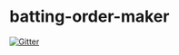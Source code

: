 # batting-order-maker

[![Gitter](https://badges.gitter.im/Join%20Chat.svg)](https://gitter.im/nagane/batting-order-maker?utm_source=badge&utm_medium=badge&utm_campaign=pr-badge&utm_content=badge)